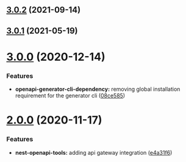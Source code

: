 ## [3.0.2](https://github.com/BeerMoneyDev/nest-openapi-tools/compare/v3.0.1...v3.0.2) (2021-09-14)

## [3.0.1](https://github.com/BeerMoneyDev/nest-openapi-tools/compare/v3.0.0...v3.0.1) (2021-05-19)

# [3.0.0](https://github.com/BeerMoneyDev/nest-openapi-tools/compare/v2.0.0...v3.0.0) (2020-12-14)


### Features

* **openapi-generator-cli-dependency:** removing global installation requirement for the generator cli ([08ce585](https://github.com/BeerMoneyDev/nest-openapi-tools/commit/08ce585e6d9559c4420b2e48edec0d28d3de3528))

# [2.0.0](https://github.com/aws-serverless-tools/nest/compare/v1.0.0...v2.0.0) (2020-11-17)


### Features

* **nest-openapi-tools:** adding api gateway integration ([e4a31f6](https://github.com/aws-serverless-tools/nest/commit/e4a31f6935b4438b1151d175f6d54197d9c8a809))
